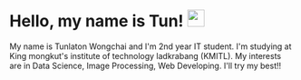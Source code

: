 # Hello, my name is Tun! <img src="https://raw.githubusercontent.com/MartinHeinz/MartinHeinz/master/wave.gif" width="30px">

My name is Tunlaton Wongchai and I'm 2nd year IT student. I'm studying at King mongkut's institute of technology ladkrabang (KMITL).
My interests are in Data Science, Image Processing, Web Developing. I'll try my best!!
